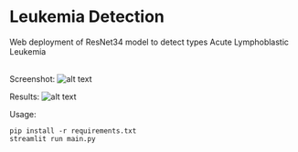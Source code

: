 <h1>Leukemia Detection</h1>
Web deployment of ResNet34 model to detect types Acute Lymphoblastic Leukemia</br>
</br>

Screenshot:
![alt text](https://github.com/arunkrishnarao/leukimia_detection/blob/main/screenshot.png?raw=true)
</br>

Results:
![alt text](https://github.com/arunkrishnarao/leukimia_detection/blob/main/cm.png?raw=true)

Usage:
```
pip install -r requirements.txt
streamlit run main.py
```

